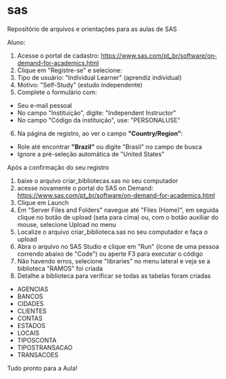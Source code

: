 # sas
Repositório de arquivos e orientações para as aulas de SAS

Aluno:

1) Acesse o portal de cadastro:
https://www.sas.com/pt_br/software/on-demand-for-academics.html
2) Clique em "Registre-se" e selecione:
3) Tipo de usuário: "Individual Learner" (aprendiz individual)
4) Motivo: "Self-Study" (estudo independente)
5) Complete o formulário com:
  - Seu e-mail pessoal
  - No campo "Instituição", digite: "Independent Instructor"
  - No campo "Código da instituição", use: "PERSONALUSE"
6) Na página de registro, ao ver o campo **"Country/Region"**:
  - Role até encontrar **"Brazil"** ou digite "Brasil" no campo de busca
  - Ignore a pré-seleção automática de "United States"

Após a confirmação do seu registro
1) baixe o arquivo criar_bibliotecas.sas no seu computador
1) acesse novamente o portal do SAS on Demand:
https://www.sas.com/pt_br/software/on-demand-for-academics.html
2) Clique em Launch
3) Em "Server Files and Folders" navegue até "Files (Home)", em seguida clique no botão de upload (seta para cima) ou, com o botão auxiliar do mouse, selecione Upload no menu
4) Localize o arquivo criar_biblioteca.sas no seu computador e faça o upload
5) Abra o arquivo no SAS Studio e clique em "Run" (ícone de uma pessoa correndo abaixo de "Code") ou aperte F3 para executar o código
6) Não havendo erros, selecione "libraries" no menu lateral e veja se a biblioteca "RAMOS" foi criada
7) Detalhe a biblioteca para verificar se todas as tabelas foram criadas
 - AGENCIAS
 - BANCOS
 - CIDADES
 - CLIENTES
 - CONTAS
 - ESTADOS
 - LOCAIS
 - TIPOSCONTA
 - TIPOSTRANSACAO
 - TRANSACOES

Tudo pronto para a Aula!
